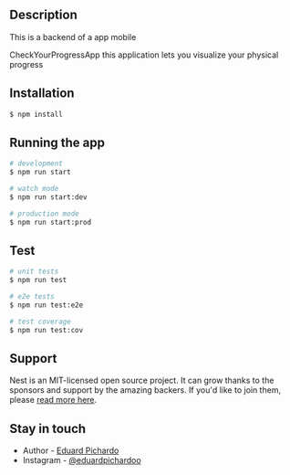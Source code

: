 ## Description

This is a backend of a app mobile

CheckYourProgressApp this application lets you visualize your physical progress

## Installation

```bash
$ npm install
```

## Running the app

```bash
# development
$ npm run start

# watch mode
$ npm run start:dev

# production mode
$ npm run start:prod
```

## Test

```bash
# unit tests
$ npm run test

# e2e tests
$ npm run test:e2e

# test coverage
$ npm run test:cov
```

## Support

Nest is an MIT-licensed open source project. It can grow thanks to the sponsors and support by the amazing backers. If you'd like to join them, please [read more here](https://docs.nestjs.com/support).

## Stay in touch

- Author - [Eduard Pichardo](https://github.com/Eduard177)
- Instagram - [@eduardpichardoo](https://www.instagram.com/eduardpichardoo/)
